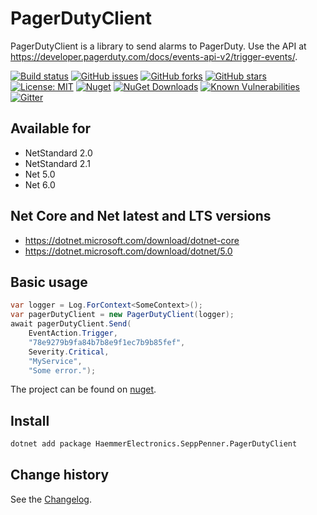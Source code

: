 PagerDutyClient
====================================

PagerDutyClient is a library to send alarms to PagerDuty. Use the API at https://developer.pagerduty.com/docs/events-api-v2/trigger-events/.

[![Build status](https://ci.appveyor.com/api/projects/status/4tkko56irgvnh0w9?svg=true)](https://ci.appveyor.com/project/SeppPenner/pagerdutyclient)
[![GitHub issues](https://img.shields.io/github/issues/SeppPenner/PagerDutyClient.svg)](https://github.com/SeppPenner/PagerDutyClient/issues)
[![GitHub forks](https://img.shields.io/github/forks/SeppPenner/PagerDutyClient.svg)](https://github.com/SeppPenner/PagerDutyClient/network)
[![GitHub stars](https://img.shields.io/github/stars/SeppPenner/PagerDutyClient.svg)](https://github.com/SeppPenner/PagerDutyClient/stargazers)
[![License: MIT](https://img.shields.io/badge/License-MIT-blue.svg)](https://raw.githubusercontent.com/SeppPenner/PagerDutyClient/master/License.txt)
[![Nuget](https://img.shields.io/badge/PagerDutyClient-Nuget-brightgreen.svg)](https://www.nuget.org/packages/HaemmerElectronics.SeppPenner.PagerDutyClient/)
[![NuGet Downloads](https://img.shields.io/nuget/dt/HaemmerElectronics.SeppPenner.PagerDutyClient.svg)](https://www.nuget.org/packages/HaemmerElectronics.SeppPenner.PagerDutyClient/)
[![Known Vulnerabilities](https://snyk.io/test/github/SeppPenner/PagerDutyClient/badge.svg)](https://snyk.io/test/github/SeppPenner/PagerDutyClient)
[![Gitter](https://badges.gitter.im/PagerDutyClient/community.svg)](https://gitter.im/PagerDutyClient/community?utm_source=badge&utm_medium=badge&utm_campaign=pr-badge)

## Available for
* NetStandard 2.0
* NetStandard 2.1
* Net 5.0
* Net 6.0

## Net Core and Net latest and LTS versions
* https://dotnet.microsoft.com/download/dotnet-core
* https://dotnet.microsoft.com/download/dotnet/5.0

## Basic usage

```csharp
var logger = Log.ForContext<SomeContext>();
var pagerDutyClient = new PagerDutyClient(logger);
await pagerDutyClient.Send(
    EventAction.Trigger,
    "78e9279b9fa84b7b8e9f1ec7b9b85fef",
    Severity.Critical,
    "MyService",
    "Some error.");
```

The project can be found on [nuget](https://www.nuget.org/packages/HaemmerElectronics.SeppPenner.PagerDutyClient/).

## Install

```bash
dotnet add package HaemmerElectronics.SeppPenner.PagerDutyClient
```

Change history
--------------

See the [Changelog](https://github.com/SeppPenner/PagerDutyClient/blob/master/Changelog.md).
